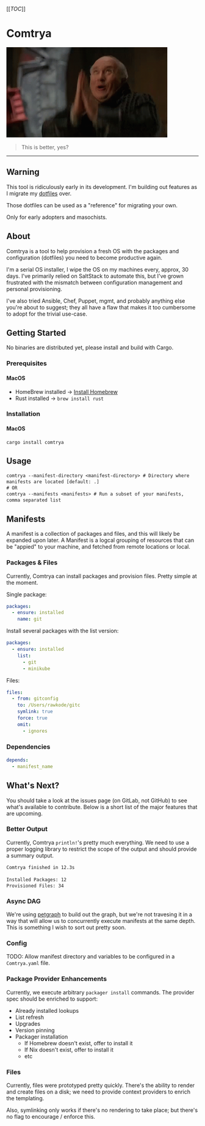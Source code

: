 [[_TOC_]]

# Comtrya

![Comtrya](/Comtrya.gif "Hello")

> This is better, yes?

---

## Warning

This tool is ridiculously early in its development. I'm building out features as I migrate my [dotfiles](https://gitlab.com/rawkode/rawkode) over.

Those dotfiles can be used as a "reference" for migrating your own.

Only for early adopters and masochists.

## About

Comtrya is a tool to help provision a fresh OS with the packages and configuration (dotfiles) you need to become productive again.

I'm a serial OS installer, I wipe the OS on my machines every, approx, 30 days. I've primarily relied on SaltStack to automate this, but I've grown frustrated with the mismatch between configuration management and personal provisioning.

I've also tried Ansible, Chef, Puppet, mgmt, and probably anything else you're about to suggest; they all have a flaw that makes it too cumbersome to adopt for the trivial use-case.

## Getting Started

No binaries are distributed yet, please install and build with Cargo.

### Prerequisites

#### MacOS

- HomeBrew installed -> [Install Homebrew](https://brew.sh/)
- Rust installed -> `brew install rust`

### Installation

#### MacOS

```shell
cargo install comtrya
```

## Usage

```shell
comtrya --manifest-directory <manifest-directory> # Directory where manifests are located [default: .]
# OR
comtrya --manifests <manifests> # Run a subset of your manifests, comma separated list
```

## Manifests

A manifest is a collection of packages and files, and this will likely be expanded upon later. A Manifest is a logcal grouping of resources that can be "appied" to your machine, and fetched from remote locations or local.

### Packages & Files

Currently, Comtrya can install packages and provision files. Pretty simple at the moment.

Single package:

```yaml
packages:
  - ensure: installed
    name: git
```

Install several packages with the list version:

```yaml
packages:
  - ensure: installed
    list:
      - git
      - minikube
```

Files:

```yaml
files:
  - from: gitconfig
    to: /Users/rawkode/gitc
    symlink: true
    force: true
    omit:
      - ignores
```

### Dependencies

```yaml
depends:
  - manifest_name
```

## What's Next?

You should take a look at the issues page (on GitLab, not GitHub) to see what's available to contribute. Below is a short list of the major features that are upcoming.

### Better Output

Currently, Comtrya `println!`'s pretty much everything. We need to use a proper logging library to restrict the scope of the output and should provide a summary output.

```shell
Comtrya finished in 12.3s

Installed Packages: 12
Provisioned Files: 34
```

### Async DAG

We're using [petgraph](https://github.com/petgraph/petgraph) to build out the graph, but we're not travesing it in a way that will allow us to concurrently execute manifests at the same depth. This is something I wish to sort out pretty soon.

### Config

TODO: Allow manifest directory and variables to be configured in a `Comtrya.yaml` file.

### Package Provider Enhancements

Currently, we execute arbitrary `packager install` commands. The provider spec should be enriched to support:

- Already installed lookups
- List refresh
- Upgrades
- Version pinning
- Packager installation
  - If Homebrew doesn't exist, offer to install it
  - If Nix doesn't exist, offer to install it
  - etc

### Files

Currently, files were prototyped pretty quickly. There's the ability to render and create files on a disk; we need to provide context providers to enrich the templating.

Also, symlinking only works if there's no rendering to take place; but there's no flag to encourage / enforce this.
